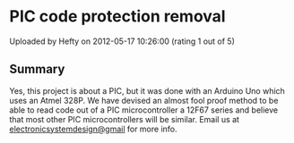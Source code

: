 # PIC code protection removal

Uploaded by Hefty on 2012-05-17 10:26:00 (rating 1 out of 5)

## Summary

Yes, this project is about a PIC, but it was done with an Arduino Uno which uses an Atmel 328P. We have devised an almost fool proof method to be able to read code out of a PIC microcontroller a 12F67 series and believe that most other PIC microcontrollers will be similar. Email us at [electronicsystemdesign@gmail](mailto:electronicsystemdesign@gmail) for more info.
